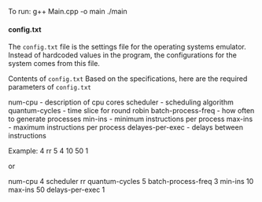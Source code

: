 To run:
g++ Main.cpp -o main
./main

#### config.txt

The `config.txt` file is the settings file for the operating systems emulator. Instead of hardcoded values in the program, the configurations for the system comes from this file. 

Contents of `config.txt`
Based on the specifications, here are the required parameters of `config.txt`

num-cpu - description of cpu cores 
scheduler - scheduling algorithm
quantum-cycles - time slice for round robin
batch-process-freq - how often to generate processes
min-ins - minimum instructions per process
max-ins - maximum instructions per process
delayes-per-exec - delays between instructions 

Example:
4
rr
5
4
10
50
1

or 

num-cpu 4
scheduler rr
quantum-cycles 5
batch-process-freq 3
min-ins 10
max-ins 50
delays-per-exec 1


